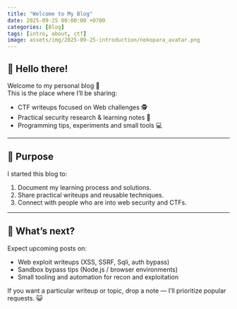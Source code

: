 ```yaml
---
title: "Welcome to My Blog"
date: 2025-09-25 00:00:00 +0700
categories: [Blog]
tags: [intro, about, ctf]
image: assets/img/2025-09-25-introduction/nekopara_avatar.png
---
```


## 👋 Hello there!

Welcome to my personal blog 🎉  
This is the place where I’ll be sharing:

- CTF writeups focused on Web challenges 🕵️
- Practical security research & learning notes 🔐
- Programming tips, experiments and small tools 💻

---

## 📝 Purpose

I started this blog to:
1. Document my learning process and solutions.
2. Share practical writeups and reusable techniques.
3. Connect with people who are into web security and CTFs.

---

## 🚀 What’s next?

Expect upcoming posts on:
- Web exploit writeups (XSS, SSRF, Sqli, auth bypass)
- Sandbox bypass tips (Node.js / browser environments)
- Small tooling and automation for recon and exploitation

If you want a particular writeup or topic, drop a note — I’ll prioritize popular requests. 😺
